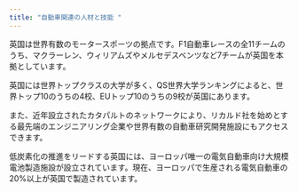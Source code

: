 ```yaml
---
title: "自動車関連の人材と技能 "
---
```

英国は世界有数のモータースポーツの拠点です。F1自動車レースの全11チームのうち、マクラーレン、ウィリアムズやメルセデスベンツなど7チームが英国を本拠としています。

英国には世界トップクラスの大学が多く、QS世界大学ランキングによると、世界トップ10のうちの4校、EUトップ10のうちの9校が英国にあります。

また、近年設立されたカタパルトのネットワークにより、リカルド社を始めとする最先端のエンジニアリング企業や世界有数の自動車研究開発施設にもアクセスできます。

低炭素化の推進をリードする英国には、ヨーロッパ唯一の電気自動車向け大規模電池製造施設が設立されています。現在、ヨーロッパで生産される電気自動車の20%以上が英国で製造されています。


